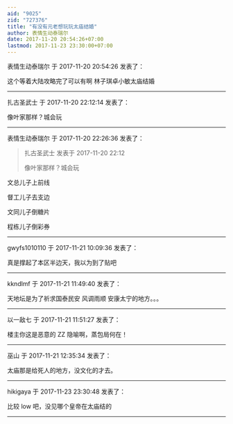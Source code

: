 ```yaml
---
aid: "9025"
zid: "727376"
title: "有没有元老想玩玩太庙结婚"
author: 表情生动泰瑞尔
date: 2017-11-20 20:54:26+07:00
lastmod: 2017-11-23 23:30:00+07:00
---
```


表情生动泰瑞尔 于 2017-11-20 20:54:26 发表了：

这个等着大陆攻略完了可以有啊 林子琪卓小敏太庙结婚

---

扎古圣武士 于 2017-11-20 22:12:14 发表了：

像叶家那样？城会玩

---

表情生动泰瑞尔 于 2017-11-20 22:26:36 发表了：

> 扎古圣武士 发表于 2017-11-20 22:12
>
> 像叶家那样？城会玩

文总儿子上前线

督工儿子去支边

文同儿子倒糖片

程栋儿子倒彩券

---

gwyfs1010110 于 2017-11-21 10:09:36 发表了：

真是撑起了本区半边天，我以为到了贴吧

---

kkndlmf 于 2017-11-21 11:49:40 发表了：

天地坛是为了祈求国泰民安 风调雨顺 安康太宁的地方。。。

---

以一敌七 于 2017-11-21 11:51:27 发表了：

楼主你这是恶意的 ZZ 隐喻啊，蒸包局何在！

---

巫山 于 2017-11-21 12:35:34 发表了：

太庙那是给死人的地方，没文化的才去。

---

hikigaya 于 2017-11-23 23:30:48 发表了：

比较 low 吧，没见哪个皇帝在太庙结的

---
